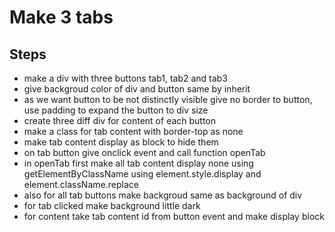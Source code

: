 # Make 3 tabs

## Steps
- make a div with three buttons tab1, tab2 and tab3
- give backgroud color of div and button same by inherit
- as we want button to be not distinctly visible give no border to button, use padding to expand the button to div size
- create three diff div for content of each button 
- make a class for tab content with border-top as none
- make tab content display as block to hide them
- on tab button give onclick event and call function openTab
- in openTab first make all tab content display none using getElementByClassName using element.style.display and element.className.replace
- also for all tab buttons make backgroud same as background of div
- for tab clicked make background little dark
- for content take tab content id from button event and make display block
